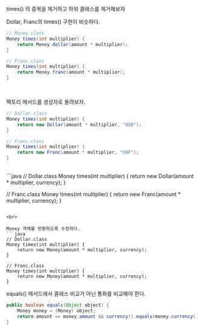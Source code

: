 times() 의 중복을 제거하고 하위 클래스를 제거해보자

Dollar, Franc의 times() 구현이 비슷하다.

```java
// Money.class
Money times(int multiplier) {
    return Money.dollar(amount * multiplier);
}

// Franc.class
Money times(int multiplier) {
    return Money.franc(amount * multiplier);
}
```

<br>


팩토리 메서드를 생성자로 돌려보자.
```java
// Dollar.class
Money times(int multiplier) {
    return new Dollar(amount * multiplier, "USD");
}

// Franc.class
Money times(int multiplier) {
    return new Franc(amount * multiplier, "CHF");
}
```

<br>
```java
// Dollar.class
Money times(int multiplier) {
    return new Dollar(amount * multiplier, currency);
}

// Franc.class
Money times(int multiplier) {
    return new Franc(amount * multiplier, currency);
}
```

<br>

Money 객체를 반환하도록 수정하다.
```java
// Dollar.class
Money times(int multiplier) {
    return new Money(amount * multiplier, currency);
}

// Franc.class
Money times(int multiplier) {
    return new Money(amount * multiplier, currency);
}
```

equals() 메서드에서 클래스 비교가 아닌 통화를 비교해야 한다.
```java
public boolean equals(Object object) {
    Money money = (Money) object;
    return amount == money.amount && currency().equals(money.currency());
}
```






